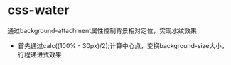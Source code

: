 # css-water
通过background-attachment属性控制背景相对定位，实现水纹效果
- 首先通过calc((100% - 30px)/2);计算中心点，变换background-size大小，行程递进式效果
